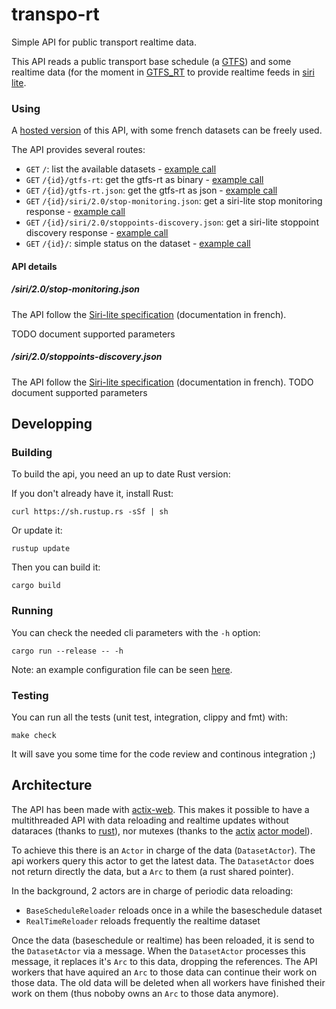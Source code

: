 # transpo-rt

Simple API for public transport realtime data.

This API reads a public transport base schedule (a [GTFS](http://gtfs.org/)) and some realtime data (for the moment in [GTFS_RT](https://developers.google.com/transit/gtfs-realtime/) to provide realtime feeds in [siri lite](http://www.normes-donnees-tc.org/format-dechange/donnees-temps-reel/).

### Using

A [hosted version](https://app-be8e53a7-9b77-4f95-bea0-681b97077017.cleverapps.io/) of this API, with some french datasets can be freely used.

The API provides several routes:

* `GET` `/`: list the available datasets - [example call](https://app-be8e53a7-9b77-4f95-bea0-681b97077017.cleverapps.io/)
* `GET` `/{id}/gtfs-rt`: get the gtfs-rt as binary - [example call](https://app-be8e53a7-9b77-4f95-bea0-681b97077017.cleverapps.io/metromobilite/gtfs-rt)
* `GET` `/{id}/gtfs-rt.json`: get the gtfs-rt as json - [example call](https://app-be8e53a7-9b77-4f95-bea0-681b97077017.cleverapps.io/metromobilite/gtfs-rt.json)
* `GET` `/{id}/siri/2.0/stop-monitoring.json`: get a siri-lite stop monitoring response - [example call](https://app-be8e53a7-9b77-4f95-bea0-681b97077017.cleverapps.io/metromobilite/siri/2.0/stoppoints-discovery.json?q=mairie)
* `GET` `/{id}/siri/2.0/stoppoints-discovery.json`: get a siri-lite stoppoint discovery response - [example call](https://app-be8e53a7-9b77-4f95-bea0-681b97077017.cleverapps.io/metromobilite/siri/2.0/stop-monitoring.json?MonitoringRef=4235)
* `GET` `/{id}/`: simple status on the dataset - [example call](https://app-be8e53a7-9b77-4f95-bea0-681b97077017.cleverapps.io/metromobilite/)

#### API details

##### /siri/2.0/stop-monitoring.json

The API follow the [Siri-lite specification](http://www.chouette.mobi/irys/wp-content/uploads/20151023-Siri-Lite-Sp%C3%A9cification-Interfaces-V1.4.pdf) (documentation in french).

TODO document supported parameters

##### /siri/2.0/stoppoints-discovery.json

The API follow the [Siri-lite specification](http://www.chouette.mobi/irys/wp-content/uploads/20151023-Siri-Lite-Sp%C3%A9cification-Interfaces-V1.4.pdf) (documentation in french).
TODO document supported parameters

## Developping

### Building

To build the api, you need an up to date Rust version:

If you don't already have it, install Rust:
```
curl https://sh.rustup.rs -sSf | sh
```

Or update it:
```
rustup update
```

Then you can build it:
```
cargo build
```

### Running

You can check the needed cli parameters with the `-h` option:
```
cargo run --release -- -h
```

Note: an example configuration file can be seen [here](example_configuration_file.yml).

### Testing

You can run all the tests (unit test, integration, clippy and fmt) with:
```
make check
```

It will save you some time for the code review and continous integration ;)

## Architecture

The API has been made with [actix-web](https://github.com/actix/actix-web). This makes it possible to have a multithreaded API with data reloading and realtime updates without dataraces (thanks to [rust](https://www.rust-lang.org/)), nor mutexes (thanks to the [actix](https://github.com/actix/actix) [actor model](https://en.wikipedia.org/wiki/Actor_model)).

To achieve this there is an `Actor` in charge of the data (`DatasetActor`). The api workers query this actor to get the latest data. The `DatasetActor` does not return directly the data, but a `Arc` to them (a rust shared pointer).

In the background, 2 actors are in charge of periodic data reloading:
* `BaseScheduleReloader` reloads once in a while the baseschedule dataset
* `RealTimeReloader` reloads frequently the realtime dataset

Once the data (baseschedule or realtime) has been reloaded, it is send to the `DatasetActor` via a message. When the `DatasetActor` processes this message, it replaces it's `Arc` to this data, dropping the references. The API workers that have aquired an `Arc` to those data can continue their work on those data. The old data will be deleted when all workers have finished their work on them (thus noboby owns an `Arc` to those data anymore).
